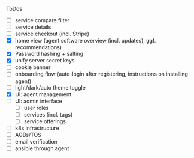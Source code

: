 ToDos

- [ ] service compare filter
- [ ] service details
- [ ] service checkout (incl. Stripe)
- [X] home view (agent software overview (incl. updates), ggf. recommendations)
- [X] Password hashing + salting
- [X] unify server secret keys
- [ ] cookie banner
- [ ] onboarding flow (auto-login after registering, instructions on installing agent)
- [ ] light/dark/auto theme toggle
- [X] UI: agent management
- [ ] UI: admin interface
    - [ ] user roles
    - [ ] services (incl. tags)
    - [ ] service offerings
- [ ] k8s infrastructure
- [ ] AGBs/TOS
- [ ] email verification
- [ ] ansible through agent